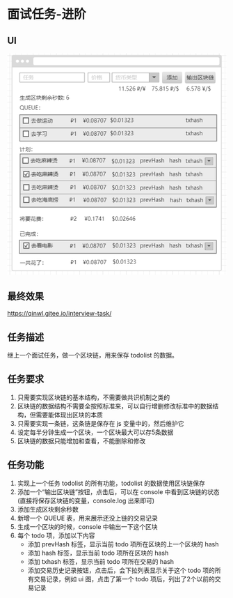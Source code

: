 # 面试任务-进阶

## UI

![](./images/3.png)

## 最终效果

https://qinwl.gitee.io/interview-task/

## 任务描述

继上一个面试任务，做一个区块链，用来保存 todolist 的数据。

## 任务要求

1. 只需要实现区块链的基本结构，不需要做共识机制之类的
2. 区块链的数据结构不需要全按照标准来，可以自行增删修改标准中的数据结构，但需要能体现出区块的本质
3. 只需要实现一条链，这条链是保存在 js 变量中的，然后维护它
4. 设定每半分钟生成一个区块，一个区块最大可以存5条数据
5. 区块链的数据只能增加和查看，不能删除和修改

## 任务功能

1. 实现上一个任务 todolist 的所有功能，todolist 的数据使用区块链保存
2. 添加一个“输出区块链”按钮，点击后，可以在 console 中看到区块链的状态(直接将保存区块链的变量，console.log 出来即可)
3. 添加生成区块剩余秒数
4. 新增一个 QUEUE 表，用来展示还没上链的交易记录
5. 生成一个区块的时候，console 中输出一下这个区块
6. 每个 todo 项，添加以下内容
    - 添加 prevHash 标签，显示当前 todo 项所在区块的上一个区块的 hash
    - 添加 hash 标签，显示当前 todo 项所在区块的 hash
    - 添加 txhash 标签，显示当前 todo 项所在交易的 hash
    - 添加交易历史记录按钮，点击后，会下拉列表显示关于这个 todo 项的所有交易记录，例如 ui 图，点击了第一个 todo 项后，列出了2个以前的交易记录
